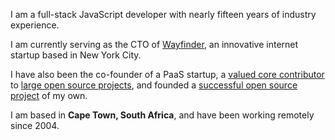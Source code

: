 I am a full-stack JavaScript developer with nearly fifteen years of industry experience.

I am currently serving as the CTO of [Wayfinder](http://wayfinder.co), an innovative internet startup based in New York City.

I have also been the co-founder of a PaaS startup, a [valued core contributor](https://drupal.org/node/956624) to
[large open source projects](http://drupal.org), and founded a [successful open source project](http://aegirproject.org) of my own.

I am based in __Cape Town, South Africa__, and have been working remotely since 2004.
